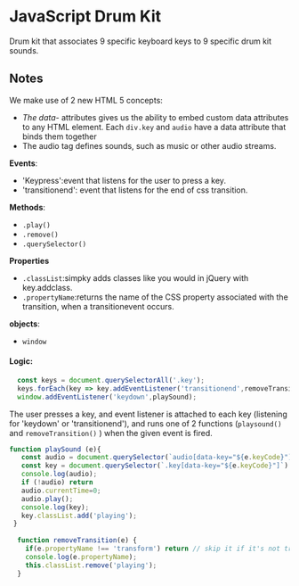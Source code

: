# JavaScript Drum Kit
Drum kit that associates 9 specific keyboard keys to 9 specific drum kit sounds.

## Notes
We make use of 2 new HTML 5 concepts:
* *The data-* attributes gives us the ability to embed custom data attributes to any HTML element. Each ```div.key``` and ```audio``` have a data attribute that binds them together
* The audio tag defines sounds, such as music or other audio streams.

**Events**: 
* 'Keypress':event that listens for the user to press a key.
* 'transitionend': event that listens for the end of css transition.

**Methods**: 
* ```.play()```
* ```.remove()```
* ```.querySelector()```

**Properties**
* ```.classList```:simpky adds classes like you would in jQuery with key.addclass.
* ```.propertyName```:returns the name of the CSS property associated with the transition, when a transitionevent occurs. 

**objects**: 
* ```window```

#### Logic:
```javascript
  const keys = document.querySelectorAll('.key');
  keys.forEach(key => key.addEventListener('transitionend',removeTransition));
  window.addEventListener('keydown',playSound);
```
The user presses a key, and event listener is attached to each key (listening for 'keydown' or 'transitionend'), and runs one of 2 functions (```playsound()``` and ```removeTransition()``` ) when the given event  is fired. 


```javascript
function playSound (e){
   const audio = document.querySelector(`audio[data-key="${e.keyCode}"]`);
   const key = document.querySelector(`.key[data-key="${e.keyCode}"]`)
   console.log(audio);
   if (!audio) return 
   audio.currentTime=0; 
   audio.play();
   console.log(key);
   key.classList.add('playing');
 }
 
  function removeTransition(e) {
    if(e.propertyName !== 'transform') return // skip it if it's not transform.
    console.log(e.propertyName);
    this.classList.remove('playing');
  }

  
